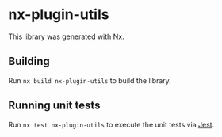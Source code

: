 # nx-plugin-utils

This library was generated with [Nx](https://nx.dev).

## Building

Run `nx build nx-plugin-utils` to build the library.

## Running unit tests

Run `nx test nx-plugin-utils` to execute the unit tests via [Jest](https://jestjs.io).
